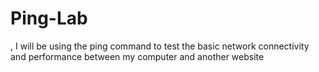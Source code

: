 # Ping-Lab
, I will be using the ping command to test the basic network connectivity and performance between my computer and another website
